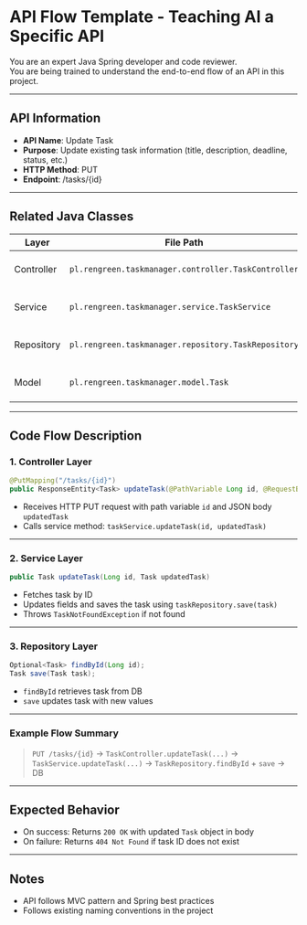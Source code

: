 # API Flow Template - Teaching AI a Specific API

You are an expert Java Spring developer and code reviewer.  
You are being trained to understand the end-to-end flow of an API in this project.

---

## API Information

- **API Name**: Update Task
- **Purpose**: Update existing task information (title, description, deadline, status, etc.)
- **HTTP Method**: PUT
- **Endpoint**: /tasks/{id}

---

## Related Java Classes

| Layer      | File Path                                           | Description                   |
| ---------- | --------------------------------------------------- | ----------------------------- |
| Controller | `pl.rengreen.taskmanager.controller.TaskController` | Handles incoming PUT request  |
| Service    | `pl.rengreen.taskmanager.service.TaskService`       | Implements business logic     |
| Repository | `pl.rengreen.taskmanager.repository.TaskRepository` | Handles DB access for Task    |
| Model      | `pl.rengreen.taskmanager.model.Task`                | Entity representing Task data |

---

## Code Flow Description

### 1. Controller Layer

```java
@PutMapping("/tasks/{id}")
public ResponseEntity<Task> updateTask(@PathVariable Long id, @RequestBody Task updatedTask)
```

- Receives HTTP PUT request with path variable `id` and JSON body `updatedTask`
- Calls service method: `taskService.updateTask(id, updatedTask)`

---

### 2. Service Layer

```java
public Task updateTask(Long id, Task updatedTask)
```

- Fetches task by ID
- Updates fields and saves the task using `taskRepository.save(task)`
- Throws `TaskNotFoundException` if not found

---

### 3. Repository Layer

```java
Optional<Task> findById(Long id);
Task save(Task task);
```

- `findById` retrieves task from DB
- `save` updates task with new values

---

### Example Flow Summary

> `PUT /tasks/{id}` → `TaskController.updateTask(...)` → `TaskService.updateTask(...)` → `TaskRepository.findById` + `save` → DB

---

## Expected Behavior

- On success: Returns `200 OK` with updated `Task` object in body
- On failure: Returns `404 Not Found` if task ID does not exist

---

## Notes

- API follows MVC pattern and Spring best practices
- Follows existing naming conventions in the project
